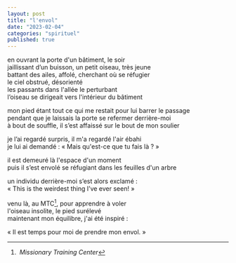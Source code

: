 ```yaml
---
layout: post
title: "l'envol"
date: "2023-02-04"
categories: "spirituel"
published: true
---
```


en ouvrant la porte d'un bâtiment, le soir  
jaillissant d’un buisson, un petit oiseau, très jeune  
battant des ailes, affolé, cherchant où se réfugier  
le ciel obstrué, désorienté  
les passants dans l'allée le perturbant  
l’oiseau se dirigeait vers l'intérieur du bâtiment  

mon pied étant tout ce qui me restait pour lui barrer le passage  
pendant que je laissais la porte se refermer derrière-moi  
à bout de souffle, il s’est affaissé sur le bout de mon soulier  

je l’ai regardé surpris, il m'a regardé l'air ébahi  
je lui ai demandé : « Mais qu'est-ce que tu fais là ? »  

il est demeuré là l'espace d'un moment  
puis il s’est envolé se réfugiant dans les feuilles d'un arbre  

un individu derrière-moi s’est alors exclamé :  
« This is the weirdest thing I’ve ever seen! »  

venu là, au MTC[^1], pour apprendre à voler  
l'oiseau insolite, le pied surélevé  
maintenant mon équilibre, j'ai été inspiré :  

« Il est temps pour moi de prendre mon envol. »  

[^1]: *Missionary Training Center*
